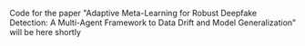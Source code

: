 Code for the paper "Adaptive Meta-Learning for Robust Deepfake Detection: A Multi-Agent Framework to Data Drift and Model Generalization" will be here shortly
